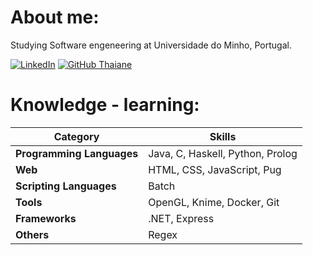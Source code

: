 # About me:
Studying Software engeneering at Universidade do Minho, Portugal.

[![LinkedIn](https://img.shields.io/badge/LinkedIn-%230077B5.svg?logo=linkedin&logoColor=white)](https://linkedin.com/in/miguel-amg) 
[![GitHub Thaiane](https://img.shields.io/github/followers/miguel-amg?label=follow&style=social)](https://github.com/miguel-amg)

# Knowledge - learning:

| Category               | Skills                                     |
|------------------------|---------------------------------------------|
| **Programming Languages** | Java, C, Haskell, Python, Prolog              |
| **Web**                | HTML, CSS, JavaScript, Pug              |
| **Scripting Languages** | Batch                                   |
| **Tools**              | OpenGL, Knime, Docker, Git              |
| **Frameworks**         | .NET, Express                           |
| **Others**             | Regex                                   |


